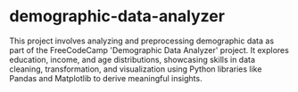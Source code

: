 # demographic-data-analyzer
This project involves analyzing and preprocessing demographic data as part of the FreeCodeCamp 'Demographic Data Analyzer' project. It explores education, income, and age distributions, showcasing skills in data cleaning, transformation, and visualization using Python libraries like Pandas and Matplotlib to derive meaningful insights.
